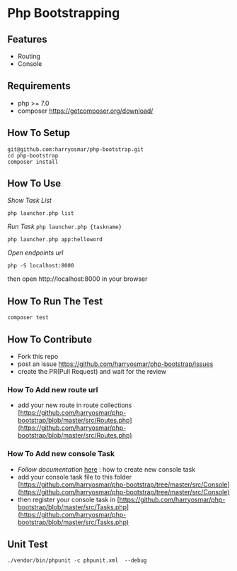 # Php Bootstrapping

## Features
- Routing
- Console


## Requirements
- php >= 7.0
- composer https://getcomposer.org/download/

## How To Setup
```
git@github.com:harryosmar/php-bootstrap.git
cd php-bootstrap
composer install
```

## How To Use
*Show Task List*
```
php launcher.php list
```
*Run Task* `php launcher.php {taskname}`
```
php launcher.php app:helloword
```
*Open endpoints url*
```
php -S localhost:8000
```
then open http://localhost:8000 in your browser


## How To Run The Test
```
composer test
```

## How To Contribute
- Fork this repo
- post an issue https://github.com/harryosmar/php-bootstrap/issues
- create the PR(Pull Request) and wait for the review

### How To Add new route url
- add your new route in route collections
[https://github.com/harryosmar/php-bootstrap/blob/master/src/Routes.php](https://github.com/harryosmar/php-bootstrap/blob/master/src/Routes.php)

### How To Add new console Task
- *Follow documentation* [here](https://symfony.com/doc/current/console.html) : how to create new console task
- add your console task file to this folder
[https://github.com/harryosmar/php-bootstrap/tree/master/src/Console](https://github.com/harryosmar/php-bootstrap/tree/master/src/Console)
- then register your console task in [https://github.com/harryosmar/php-bootstrap/blob/master/src/Tasks.php](https://github.com/harryosmar/php-bootstrap/blob/master/src/Tasks.php)

## Unit Test
```
./vendor/bin/phpunit -c phpunit.xml  --debug
```


